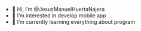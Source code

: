 - 👋 Hi, I’m @JesusManuelHuertaNajera
- 👀 I’m interested in develop mobile app
- 🌱 I’m currently learning everything about program

<!---
JesusManuelHuertaNajera/JesusManuelHuertaNajera is a ✨ special ✨ repository because its `README.md` (this file) appears on your GitHub profile.
You can click the Preview link to take a look at your changes.
--->
